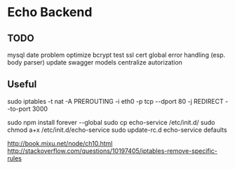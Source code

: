 

# Echo Backend

## TODO

mysql date problem
optimize bcrypt 
test ssl cert
global error handling (esp. body parser)
update swagger models
centralize autorization

## Useful
sudo iptables -t nat -A PREROUTING -i eth0 -p tcp --dport 80 -j REDIRECT --to-port 3000

sudo npm install forever --global
sudo cp echo-service /etc/init.d/
sudo chmod a+x /etc/init.d/echo-service
sudo update-rc.d echo-service defaults

http://book.mixu.net/node/ch10.html
http://stackoverflow.com/questions/10197405/iptables-remove-specific-rules